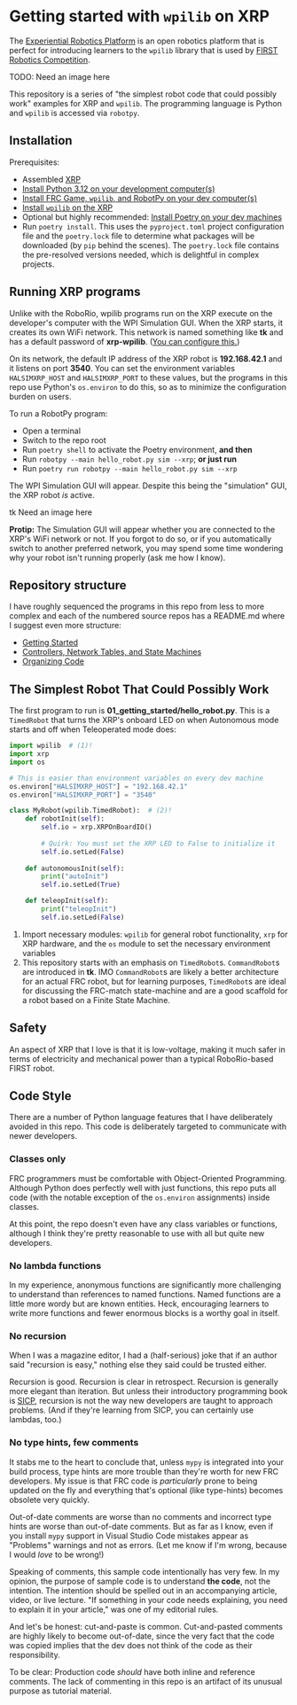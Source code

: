 # Getting started with `wpilib` on XRP

The [Experiential Robotics Platform](https://experientialrobotics.org/) is an open robotics platform that is perfect for introducing learners to the `wpilib` library that is used by [FIRST Robotics Competition](https://www.firstinspires.org/robotics/frc).

TODO: Need an image here

This repository is a series of "the simplest robot code that could possibly work" examples for XRP and `wpilib`. The programming language is Python and `wpilib` is accessed via `robotpy`. 

## Installation

Prerequisites: 

- Assembled [XRP](https://www.sparkfun.com/products/22230) 
- [Install Python 3.12 on your development computer(s)](https://www.python.org/downloads/)
- [Install FRC Game, `wpilib`, and RobotPy on your dev computer(s)](https://docs.wpilib.org/en/stable/docs/zero-to-robot/step-2/frc-game-tools.html)
- [Install `wpilib` on the XRP](https://docs.wpilib.org/en/stable/docs/xrp-robot/hardware-and-imaging.html) 
- Optional but highly recommended: [Install Poetry on your dev machines](https://python-poetry.org/docs/)
- Run `poetry install`. This uses the `pyproject.toml` project configuration file and the `poetry.lock` file to determine what packages will be downloaded (by `pip` behind the scenes). The `poetry.lock` file contains the pre-resolved versions needed, which is delightful in complex projects.

## Running XRP programs

Unlike with the RoboRio, wpilib programs run on the XRP execute on the developer's computer with the WPI Simulation GUI. When the XRP starts, it creates its own WiFi network. This network is named something like **tk** and has a default password of **xrp-wpilib**. ([You can configure this.](https://docs.wpilib.org/en/stable/docs/xrp-robot/web-ui.html))

On its network, the default IP address of the XRP robot is **192.168.42.1** and it listens on port **3540**. You can set the environment variables `HALSIMXRP_HOST` and `HALSIMXRP_PORT` to these values, but the programs in this repo use Python's `os.environ` to do this, so as to minimize the configuration burden on users. 

To run a RobotPy program:

- Open a terminal 
- Switch to the repo root
- Run `poetry shell` to activate the Poetry environment, **and then**
- Run `robotpy --main hello_robot.py sim --xrp`; **or just run** 
- Run `poetry run robotpy --main hello_robot.py sim --xrp` 

The WPI Simulation GUI will appear. Despite this being the "simulation" GUI, the XRP robot _is_ active. 

tk Need an image here

**Protip:** The Simulation GUI will appear whether you are connected to the XRP's WiFi network or not. If you forgot to do so, or if you automatically switch to another preferred network, you may spend some time wondering why your robot isn't running properly (ask me how I know).

## Repository structure

I have roughly sequenced the programs in this repo from less to more complex and each of the numbered source repos has a README.md where I suggest even more structure:

- [Getting Started](01_getting_started/README.md)
- [Controllers, Network Tables, and State Machines](02_controllers_network_tables_and_state_machines/README.md)
- [Organizing Code](03_organizing_code)

## The Simplest Robot That Could Possibly Work

The first program to run is **01_getting_started/hello_robot.py**. This is a `TimedRobot` that turns the XRP's onboard LED on when Autonomous mode starts and off when Teleoperated mode does:

```python
import wpilib  # (1)!
import xrp
import os 

# This is easier than environment variables on every dev machine
os.environ["HALSIMXRP_HOST"] = "192.168.42.1" 
os.environ["HALSIMXRP_PORT"] = "3540"

class MyRobot(wpilib.TimedRobot):  # (2)!
    def robotInit(self):
        self.io = xrp.XRPOnBoardIO()
        
        # Quirk: You must set the XRP LED to False to initialize it
        self.io.setLed(False)
        
    def autonomousInit(self): 
        print("autoInit")
        self.io.setLed(True)

    def teleopInit(self):
        print("teleopInit")
        self.io.setLed(False)
```

1.  Import necessary modules: `wpilib` for general robot functionality, `xrp` for XRP hardware, and the `os` module to set the necessary environment variables
2. This repository starts with an emphasis on `TimedRobot`s. `CommandRobot`s are introduced in **tk**. IMO `CommandRobot`s are likely a better architecture for an actual FRC robot, but for learning purposes, `TimedRobot`s are ideal for discussing the FRC-match state-machine and are a good scaffold for a robot based on a Finite State Machine. 

## Safety

An aspect of XRP that I love is that it is low-voltage, making it much safer in terms of electricity and mechanical power than a typical RoboRio-based FIRST robot. 

## Code Style

There are a number of Python language features that I have deliberately avoided in this repo. This code is deliberately targeted to communicate with newer developers. 

### Classes only

FRC programmers must be comfortable with Object-Oriented Programming. Although Python does perfectly well with just functions, this repo puts all code (with the notable exception of the `os.environ` assignments) inside classes. 

At this point, the repo doesn't even have any class variables or functions, although I think they're pretty reasonable to use with all but quite new developers. 

### No lambda functions

In my experience, anonymous functions are significantly more challenging to understand than references to named functions. Named functions are a little more wordy but are known entities. Heck, encouraging learners to write more functions and fewer enormous blocks is a worthy goal in itself.

### No recursion

When I was a magazine editor, I had a (half-serious) joke that if an author said "recursion is easy," nothing else they said could be trusted either. 

Recursion is good. Recursion is clear in retrospect. Recursion is generally more elegant than iteration. But unless their introductory programming book is [SICP](https://en.wikipedia.org/wiki/Structure_and_Interpretation_of_Computer_Programs), recursion is not the way new developers are taught to approach problems. (And if they're learning from SICP, you can certainly use lambdas, too.)

### No type hints, few comments

It stabs me to the heart to conclude that, unless `mypy` is integrated into your build process, type hints are more trouble than they're worth for new FRC developers. My issue is that FRC code is _particularly_ prone to being updated on the fly and everything that's optional (like type-hints) becomes obsolete very quickly.

Out-of-date comments are worse than no comments and incorrect type hints are worse than out-of-date comments. But as far as I know, even if you install `mypy` support in Visual Studio Code mistakes appear as "Problems" warnings and not as errors. (Let me know if I'm wrong, because I would _love_ to be wrong!) 

Speaking of comments, this sample code intentionally has very few. In my opinion, the purpose of sample code is to understand **the code**, not the intention. The intention should be spelled out in an accompanying article, video, or live lecture. "If something in your code needs explaining, you need to explain it in your article," was one of my editorial rules. 

And let's be honest: cut-and-paste is common. Cut-and-pasted comments are highly likely to become out-of-date, since the very fact that the code was copied implies that the dev does not think of the code as their responsibility. 

To be clear: Production code _should_ have both inline and reference comments. The lack of commenting in this repo is an artifact of its unusual purpose as tutorial material.



